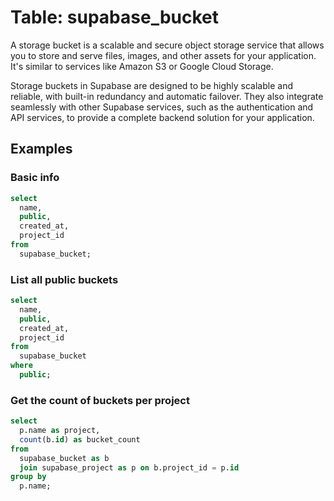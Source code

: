# Table: supabase_bucket

A storage bucket is a scalable and secure object storage service that allows you to store and serve files, images, and other assets for your application. It's similar to services like Amazon S3 or Google Cloud Storage.

Storage buckets in Supabase are designed to be highly scalable and reliable, with built-in redundancy and automatic failover. They also integrate seamlessly with other Supabase services, such as the authentication and API services, to provide a complete backend solution for your application.

## Examples

### Basic info

```sql
select
  name,
  public,
  created_at,
  project_id
from
  supabase_bucket;
```

### List all public buckets

```sql
select
  name,
  public,
  created_at,
  project_id
from
  supabase_bucket
where
  public;
```

### Get the count of buckets per project

```sql
select
  p.name as project,
  count(b.id) as bucket_count
from
  supabase_bucket as b
  join supabase_project as p on b.project_id = p.id
group by
  p.name;
```
